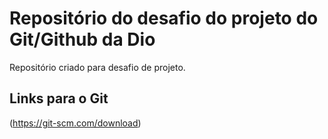 # Repositório do desafio do projeto do Git/Github da Dio
Repositório criado para desafio de projeto.

## Links para o Git
(https://git-scm.com/download)
